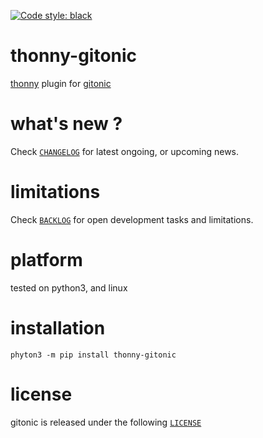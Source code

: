 [![Code style: black](https://img.shields.io/badge/code%20style-black-000000.svg)](https://github.com/psf/black)

# thonny-gitonic 

[thonny](https://thonny.org) plugin for [gitonic](https://github.com/kr-g/gitonic)


# what's new ?

Check
[`CHANGELOG`](https://github.com/kr-g/thonny-gitonic/blob/main/CHANGELOG.md)
for latest ongoing, or upcoming news.


# limitations

Check 
[`BACKLOG`](https://github.com/kr-g/thonny-gitonic/blob/main/BACKLOG.md)
for open development tasks and limitations.


# platform

tested on python3, and linux


# installation

    phyton3 -m pip install thonny-gitonic


# license

gitonic is released under the following
[`LICENSE`](https://github.com/kr-g/thonny-gitonic/blob/main/LICENSE.md)

